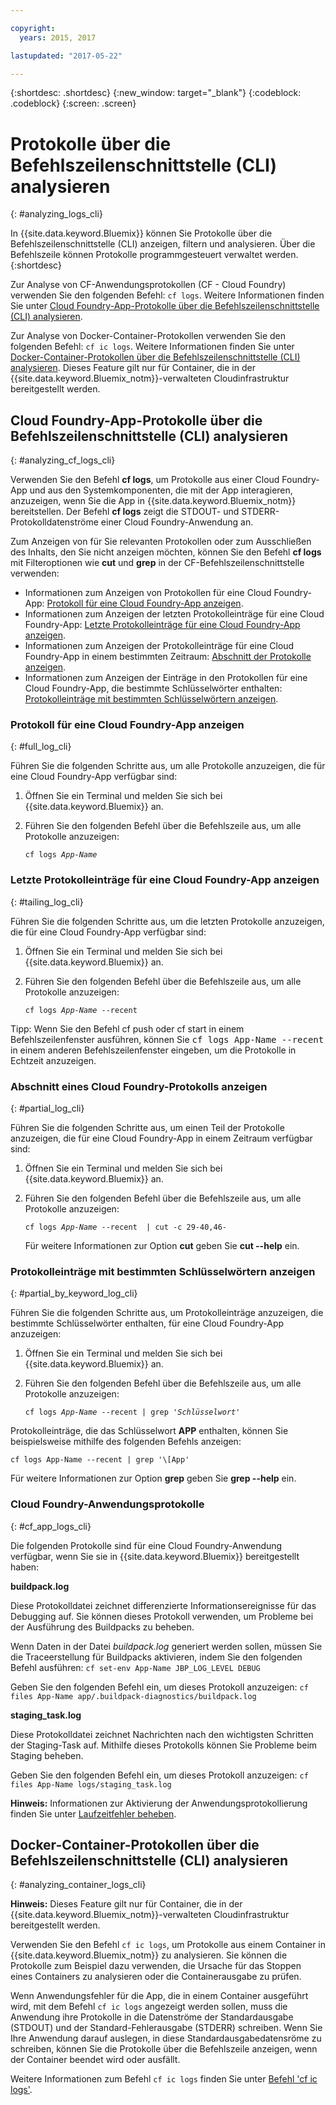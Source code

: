 ```yaml
---

copyright:
  years: 2015, 2017

lastupdated: "2017-05-22"

---
```



{:shortdesc: .shortdesc}
{:new_window: target="_blank"}
{:codeblock: .codeblock}
{:screen: .screen}

# Protokolle über die Befehlszeilenschnittstelle (CLI) analysieren
{: #analyzing_logs_cli}

In {{site.data.keyword.Bluemix}} können Sie Protokolle über die Befehlszeilenschnittstelle (CLI) anzeigen, filtern und analysieren. Über die Befehlszeile können Protokolle programmgesteuert verwaltet werden. 
{:shortdesc}

Zur Analyse von CF-Anwendungsprotokollen (CF - Cloud Foundry) verwenden Sie den folgenden Befehl: `cf logs`.
Weitere Informationen finden Sie unter [Cloud Foundry-App-Protokolle über die Befehlszeilenschnittstelle (CLI) analysieren](logging_view_cli.html#analyzing_cf_logs_cli).

Zur Analyse von Docker-Container-Protokollen verwenden Sie den folgenden Befehl: `cf ic logs`.
Weitere Informationen finden Sie unter [Docker-Container-Protokollen über die Befehlszeilenschnittstelle (CLI) analysieren](logging_view_cli.html#analyzing_container_logs_cli). Dieses Feature gilt nur für Container, die in der {{site.data.keyword.Bluemix_notm}}-verwalteten Cloudinfrastruktur bereitgestellt werden.


## Cloud Foundry-App-Protokolle über die Befehlszeilenschnittstelle (CLI) analysieren
{: #analyzing_cf_logs_cli}

Verwenden Sie den Befehl **cf logs**, um Protokolle aus einer Cloud Foundry-App und aus den Systemkomponenten, die mit der App interagieren, anzuzeigen, wenn Sie die App in {{site.data.keyword.Bluemix_notm}} bereitstellen. Der Befehl **cf logs** zeigt die STDOUT- und STDERR-Protokolldatenströme einer Cloud Foundry-Anwendung an.

Zum Anzeigen von für Sie relevanten Protokollen oder zum Ausschließen des Inhalts, den Sie nicht anzeigen möchten, können Sie den Befehl **cf logs** mit Filteroptionen wie **cut** und **grep** in der CF-Befehlszeilenschnittstelle verwenden:

* Informationen zum Anzeigen von Protokollen für eine Cloud Foundry-App: [Protokoll für eine Cloud Foundry-App anzeigen](logging_view_cli.html#full_log_cli).
* Informationen zum Anzeigen der letzten Protokolleinträge für eine Cloud Foundry-App: [Letzte Protokolleinträge für eine Cloud Foundry-App anzeigen](logging_view_cli.html#tailing_log_cli).
* Informationen zum Anzeigen der Protokolleinträge für eine Cloud Foundry-App in einem bestimmten Zeitraum: [Abschnitt der Protokolle anzeigen](logging_view_cli.html#partial_log_cli).
* Informationen zum Anzeigen der Einträge in den Protokollen für eine Cloud Foundry-App, die bestimmte Schlüsselwörter enthalten: [Protokolleinträge mit bestimmten Schlüsselwörtern anzeigen](logging_view_cli.html#partial_by_keyword_log_cli).


### Protokoll für eine Cloud Foundry-App anzeigen
{: #full_log_cli}

Führen Sie die folgenden Schritte aus, um alle Protokolle anzuzeigen, die für eine Cloud Foundry-App verfügbar sind:

1. Öffnen Sie ein Terminal und melden Sie sich bei {{site.data.keyword.Bluemix}} an.

2. Führen Sie den folgenden Befehl über die Befehlszeile aus, um alle Protokolle anzuzeigen:

   <pre class="pre screen"><code>cf logs <var class="keyword varname">App-Name</var></code></pre>
   
   
### Letzte Protokolleinträge für eine Cloud Foundry-App anzeigen
{: #tailing_log_cli}

Führen Sie die folgenden Schritte aus, um die letzten Protokolle anzuzeigen, die für eine Cloud Foundry-App verfügbar sind:

1. Öffnen Sie ein Terminal und melden Sie sich bei {{site.data.keyword.Bluemix}} an.

2. Führen Sie den folgenden Befehl über die Befehlszeile aus, um alle Protokolle anzuzeigen:

     <pre class="pre screen"><code>cf logs <var class="keyword varname">App-Name</var> --recent</code></pre>

<div class="note tip"><span class="tiptitle">Tipp:</span> Wenn Sie den Befehl <span class="keyword cmdname">cf push</span> oder <span class="keyword cmdname">cf start</span> in einem Befehlszeilenfenster ausführen, können Sie <samp class="ph codeph">cf logs App-Name --recent</samp> in einem anderen Befehlszeilenfenster eingeben, um die Protokolle in Echtzeit anzuzeigen. </div>


### Abschnitt eines Cloud Foundry-Protokolls anzeigen
{: #partial_log_cli}

Führen Sie die folgenden Schritte aus, um einen Teil der Protokolle anzuzeigen, die für eine Cloud Foundry-App in einem Zeitraum verfügbar sind:

1. Öffnen Sie ein Terminal und melden Sie sich bei {{site.data.keyword.Bluemix}} an.

2. Führen Sie den folgenden Befehl über die Befehlszeile aus, um alle Protokolle anzuzeigen:

    <pre class="pre screen"><code>cf logs <var class="keyword varname">App-Name</var> --recent  | cut -c 29-40,46-</code></pre>
    
    Für weitere Informationen zur Option **cut** geben Sie **cut --help** ein.


### Protokolleinträge mit bestimmten Schlüsselwörtern anzeigen
{: #partial_by_keyword_log_cli}

Führen Sie die folgenden Schritte aus, um Protokolleinträge anzuzeigen, die bestimmte Schlüsselwörter enthalten, für eine Cloud Foundry-App anzuzeigen:

1. Öffnen Sie ein Terminal und melden Sie sich bei {{site.data.keyword.Bluemix}} an.

2. Führen Sie den folgenden Befehl über die Befehlszeile aus, um alle Protokolle anzuzeigen:

    <pre class="pre screen"><code>cf logs <var class="keyword varname">App-Name</var> --recent | grep '<var class="keyword varname">Schlüsselwort</var>'</code></pre>
    

Protokolleinträge, die das Schlüsselwort **APP** enthalten, können Sie beispielsweise mithilfe des folgenden Befehls anzeigen:

<pre class="pre screen"><code>cf logs App-Name --recent | grep '\[App'
</code></pre>

Für weitere Informationen zur Option **grep** geben Sie **grep --help** ein.


### Cloud Foundry-Anwendungsprotokolle
{: #cf_app_logs_cli}

Die folgenden Protokolle sind für eine Cloud Foundry-Anwendung verfügbar, wenn Sie sie in {{site.data.keyword.Bluemix}} bereitgestellt haben:

**buildpack.log**

Diese Protokolldatei zeichnet differenzierte Informationsereignisse für das Debugging auf. Sie können dieses Protokoll verwenden, um Probleme bei der Ausführung des Buildpacks zu beheben.

Wenn Daten in der Datei *buildpack.log* generiert werden sollen, müssen Sie die Traceerstellung für Buildpacks aktivieren, indem Sie den folgenden Befehl ausführen: `cf set-env App-Name JBP_LOG_LEVEL DEBUG`
   
Geben Sie den folgenden Befehl ein, um dieses Protokoll anzuzeigen: `cf files App-Name app/.buildpack-diagnostics/buildpack.log`


**staging_task.log**

Diese Protokolldatei zeichnet Nachrichten nach den wichtigsten Schritten der Staging-Task auf. Mithilfe dieses Protokolls können Sie Probleme beim Staging beheben.

Geben Sie den folgenden Befehl ein, um dieses Protokoll anzuzeigen: `cf files App-Name logs/staging_task.log`


**Hinweis:** Informationen zur Aktivierung der Anwendungsprotokollierung finden Sie unter [Laufzeitfehler beheben](/docs/debug/index.html#debugging-runtime-errors).

## Docker-Container-Protokollen über die Befehlszeilenschnittstelle (CLI) analysieren
{: #analyzing_container_logs_cli}

**Hinweis:** Dieses Feature gilt nur für Container, die in der {{site.data.keyword.Bluemix_notm}}-verwalteten Cloudinfrastruktur bereitgestellt werden.

Verwenden Sie den Befehl `cf ic logs`, um Protokolle aus einem Container in {{site.data.keyword.Bluemix_notm}} zu analysieren. Sie können die Protokolle zum Beispiel dazu verwenden, die Ursache für das Stoppen eines Containers zu analysieren oder die Containerausgabe zu prüfen. 

Wenn Anwendungsfehler für die App, die in einem Container ausgeführt wird, mit dem Befehl `cf ic logs` angezeigt werden sollen, muss die Anwendung ihre Protokolle in die Datenströme der Standardausgabe (STDOUT) und der Standard-Fehlerausgabe (STDERR) schreiben. Wenn Sie Ihre Anwendung darauf auslegen, in diese Standardausgabedatensröme zu schreiben, können Sie die Protokolle über die Befehlszeile anzeigen, wenn der Container beendet wird oder ausfällt.

Weitere Informationen zum Befehl `cf ic logs` finden Sie unter [Befehl 'cf ic logs'](/docs/containers/container_cli_reference_cfic.html#container_cli_reference_cfic__logs).



